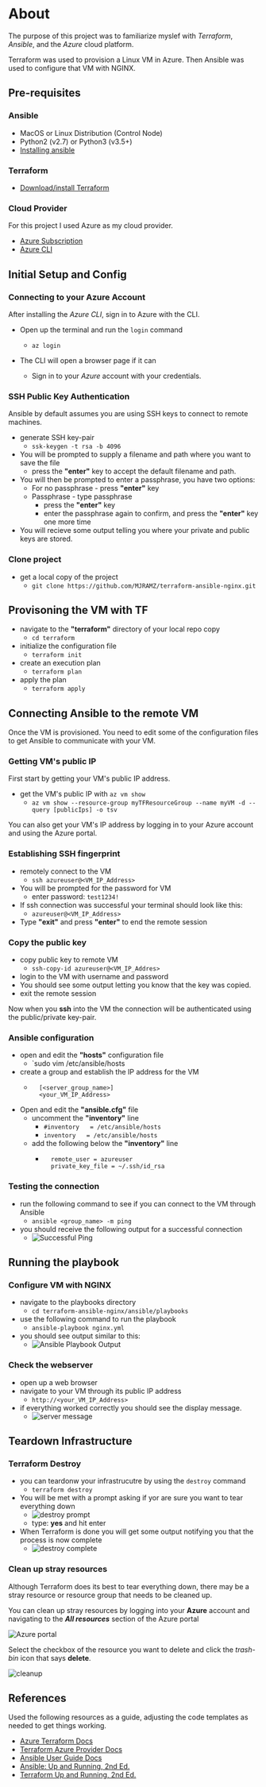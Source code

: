 # About
The purpose of this project was to familiarize myslef with *Terraform*, *Ansible*, and the *Azure* cloud platform. 

Terraform was used to provision a Linux VM in Azure. Then Ansible was used to configure that VM with NGINX.

## Pre-requisites

### Ansible
* MacOS or Linux Distribution (Control Node)
* Python2 (v2.7) or Python3 (v3.5+)
* [Installing ansible](https://docs.ansible.com/ansible/latest/installation_guide/index.html)

### Terraform
* [Download/install Terraform](https://www.terraform.io/downloads.html)

### Cloud Provider
For this project I used Azure as my cloud provider.

* [Azure Subscription](https://azure.microsoft.com/en-us/free/)
* [Azure CLI](https://docs.microsoft.com/en-us/cli/azure/install-azure-cli)

## Initial Setup and Config

### Connecting to your Azure Account

After installing the *Azure CLI*, sign in to Azure with the CLI.

* Open up the terminal and run the `login` command

    * ```az login```
* The CLI will open a browser page if it can 
    * Sign in to your *Azure* account with your credentials.

### SSH Public Key Authentication
Ansible by default assumes you are using SSH keys to connect to remote machines.
* generate SSH key-pair
    * `ssk-keygen -t rsa -b 4096`
* You will be prompted to supply a filename and path where you want to save the file
    * press the **"enter"** key to accept the default filename and path.
* You will then be prompted to enter a passphrase, you have two options:
    * For no passphrase - press **"enter"** key
    * Passphrase - type passphrase
        * press the **"enter"** key
        * enter the passphrase again to confirm, and press the **"enter"** key one more time
* You will recieve some output telling you where your private and public keys are stored.

### Clone project
* get a local copy of the project
    * `git clone https://github.com/MJRAMZ/terraform-ansible-nginx.git`

## Provisoning the VM with TF

* navigate to the **"terraform"** directory of your local repo copy
    * `cd terraform`
* initialize the configuration file
    *  `terraform init`
* create an execution plan
    * `terraform plan`
* apply the plan
    * `terraform apply`

## Connecting Ansible to the remote VM

Once the VM is provisioned. You need to edit some of the configuration files to get Ansible to communicate with your VM.

### Getting VM's public IP
First start by getting your VM's public IP address.
* get the VM's public IP with `az vm show`
    * `az vm show --resource-group myTFResourceGroup --name myVM -d --query [publicIps] -o tsv`

You can also get your VM's IP address by logging in to your Azure account and using the Azure portal.

### Establishing SSH fingerprint
* remotely connect to the VM
    * `ssh azureuser@<VM_IP_Address>`
* You will be prompted for the password for VM
    * enter password: `test1234!`
* If ssh connection was successful your terminal should look like this:
    * `azureuser@<VM_IP_Address>`
* Type **"exit"** and press **"enter"** to end the remote session

### Copy the public key
* copy public key to remote VM
    * `ssh-copy-id azureuser@<VM_IP_Addres>`
* login to the VM with username and password
* You should see some output letting you know that the key was copied.
* exit the remote session

Now when you **ssh** into the VM the connection will be authenticated using the public/private key-pair.

### Ansible configuration
* open and edit the **"hosts"** configuration file
    * `sudo vim /etc/ansible/hosts
* create a group and establish the IP address for the VM
    * ```
        [<server_group_name>]
        <your_VM_IP_Address>
        ```
* Open and edit the **"ansible.cfg"** file
    * uncomment the **"inventory"** line
        * `#inventory   = /etc/ansible/hosts`
        * `inventory   = /etc/ansible/hosts`
    * add the following below the **"inventory"** line
        * ```
            remote_user = azureuser
            private_key_file = ~/.ssh/id_rsa
            ```

### Testing the connection
* run the following command to see if you can connect to the VM through Ansible
    * `ansible <group_name> -m ping`
* you should receive the following output for a successful connection
    * ![Successful Ping](imgs/ansible_ping_success.png)

## Running the playbook

### Configure VM with NGINX
* navigate to the playbooks directory
    * `cd terraform-ansible-nginx/ansible/playbooks`
* use the following command to run the playbook
    * `ansible-playbook nginx.yml`
* you should see output similar to this:
    * ![Ansible Playbook Output](imgs/ansible_playbook_output.png)
### Check the webserver
* open up a web browser
* navigate to your VM through its public IP address
    * `http://<your_VM_IP_Address>`
* if everything worked correctly you should see the display message.
    * ![server message](imgs/server_message.png)

## Teardown Infrastructure

### Terraform Destroy
* you can teardonw your infrastrucutre by using the `destroy` command
    * `terraform destroy`
* You will be met with a prompt asking if yor are sure you want to tear everything down
    * ![destroy prompt](imgs/terraform_destroy_prompt.png)
    * type: **yes** and hit enter
* When Terraform is done you will get some output notifying you that the process is now complete
    * ![destroy complete](imgs/terraform_destroy_complete.png)

### Clean up stray resources
Although Terraform does its best to tear everything down, there may be a stray resource or resource group that needs to be cleaned up.

You can clean up stray resources by logging into your **Azure** account and navigating to the ***All resources*** section of the Azure portal

![Azure portal](imgs/portal.png)

Select the checkbox of the resource you want to delete and click the *trash-bin* icon that says **delete**.

![cleanup](imgs/cleanup.png)

## References
Used the following resources as a guide, adjusting the code templates as needed to get things working.

* [Azure Terraform Docs](https://docs.microsoft.com/en-us/azure/developer/terraform/create-linux-virtual-machine-with-infrastructure)
* [Terraform Azure Provider Docs ](https://registry.terraform.io/providers/hashicorp/azurerm/latest/docs)
* [Ansible User Guide Docs](https://docs.ansible.com/ansible/latest/user_guide/index.html)
* [Ansible: Up and Running, 2nd Ed.](https://www.oreilly.com/library/view/ansible-up-and/9781491979792/)
* [Terraform Up and Running, 2nd Ed.](https://www.oreilly.com/library/view/terraform-up/9781492046899/)